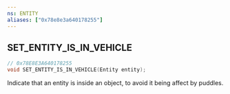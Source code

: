 ```yaml
---
ns: ENTITY
aliases: ["0x78e8e3a640178255"]
---
```

## SET_ENTITY_IS_IN_VEHICLE

```c
// 0x78E8E3A640178255
void SET_ENTITY_IS_IN_VEHICLE(Entity entity);
```

Indicate that an entity is inside an object, to avoid it being affect by puddles.

